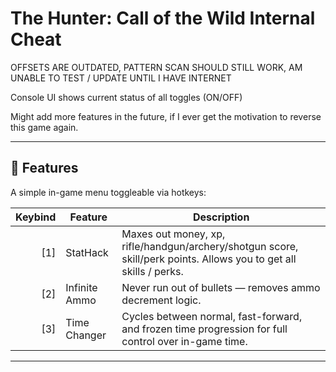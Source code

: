# **The Hunter: Call of the Wild Internal Cheat**

OFFSETS ARE OUTDATED, PATTERN SCAN SHOULD STILL WORK, AM UNABLE TO TEST / UPDATE UNTIL I HAVE INTERNET

Console UI shows current status of all toggles (ON/OFF)

Might add more features in the future, if I ever get the motivation to reverse this game again.

---

## 🔧 Features

A simple in-game menu toggleable via hotkeys:

| Keybind | Feature           | Description                                                                                                        |
|--------:|-------------------|--------------------------------------------------------------------------------------------------------------------|
|   [1]   | StatHack          | Maxes out money, xp, rifle/handgun/archery/shotgun score, skill/perk points. Allows you to get all skills / perks. |
|   [2]   | Infinite Ammo     | Never run out of bullets — removes ammo decrement logic.                                                           |
|   [3]   | Time Changer      | Cycles between normal, fast-forward, and frozen time progression for full control over in-game time.               |

---
